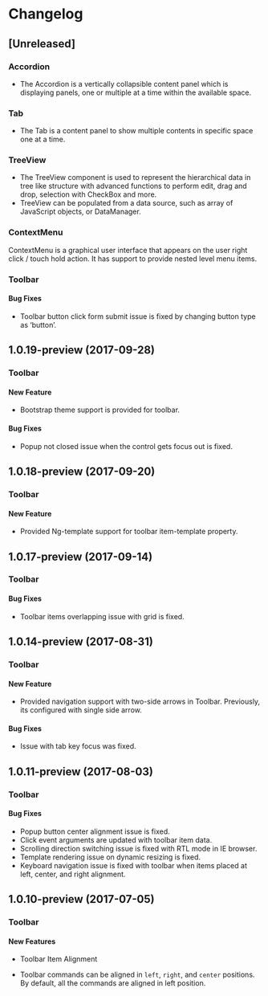 # Changelog

## [Unreleased]

### Accordion

- The Accordion is a vertically collapsible content panel which is displaying panels, one or multiple at a time within the available space.

### Tab

- The Tab is a content panel to show multiple contents in specific space one at a time.

### TreeView

- The TreeView component is used to represent the hierarchical data in tree like structure with advanced functions to perform edit, drag and drop, selection with CheckBox and more.
- TreeView can be populated from a data source, such as array of JavaScript objects, or DataManager.

### ContextMenu

ContextMenu is a graphical user interface that appears on the user right click / touch hold action. It has support to provide nested level menu items.

### Toolbar

#### Bug Fixes

- Toolbar button click form submit issue is fixed by changing button type as  ‘button’.

## 1.0.19-preview (2017-09-28)

### Toolbar

#### New Feature

- Bootstrap theme support is provided for toolbar.

#### Bug Fixes

- Popup not closed issue when the control gets focus out is fixed.

## 1.0.18-preview (2017-09-20)

### Toolbar

#### New Feature

- Provided Ng-template support for toolbar item-template property.

## 1.0.17-preview (2017-09-14)

### Toolbar

#### Bug Fixes

- Toolbar items overlapping issue with grid is fixed.

## 1.0.14-preview (2017-08-31)

### Toolbar

#### New Feature

- Provided navigation support with two-side arrows in Toolbar. Previously, its configured with single side arrow.

#### Bug Fixes

- Issue with tab key focus was fixed.

## 1.0.11-preview (2017-08-03)

### Toolbar

#### Bug Fixes

- Popup button center alignment issue is fixed.
- Click event arguments are updated with toolbar item data.
- Scrolling direction switching issue is fixed with RTL mode in IE browser.
- Template rendering issue on dynamic resizing is fixed.
- Keyboard navigation issue is fixed with toolbar when items placed at left, center, and right alignment.

## 1.0.10-preview (2017-07-05)

### Toolbar

#### New Features

- Toolbar Item Alignment

- Toolbar commands can be aligned in `left`, `right`, and `center` positions. By default, all the commands are aligned in left position.